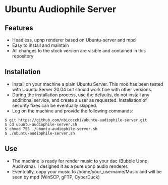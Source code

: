 # Ubuntu Audiophile Server

## Features

* Headless, upnp renderer based on Ubuntu-server and mpd
* Easy to install and maintain
* All changes to the stock version are visible and contained in this repository

## Installation

* Install on your machine a plain Ubuntu Server. This mod has been tested with Ubuntu Server 20.04 but should work fine with other versions. 
* During the installation process, use the defaults, do not install any additional service, and create a user as requested. Installation of security fixes can be eventually skipped.
* Log on the machine and provide the following commands:

```
$ git https://github.com/nbicocchi/ubuntu-audiophile-server.git
$ cd ubuntu-audiophile-server.sh
$ chmod 755 ./ubuntu-audiophile-server.sh
$ ./ubuntu-audiophile-server.sh
```

## Use

* The machine is ready for render music to your dac (Bubble Upnp, Audirvana). I designed it as a pure upnp audio renderer.
* Eventually, copy your music to /home/your_username/Music and will be seen by mpd (WinSCP, gFTP, CyberDuck)
